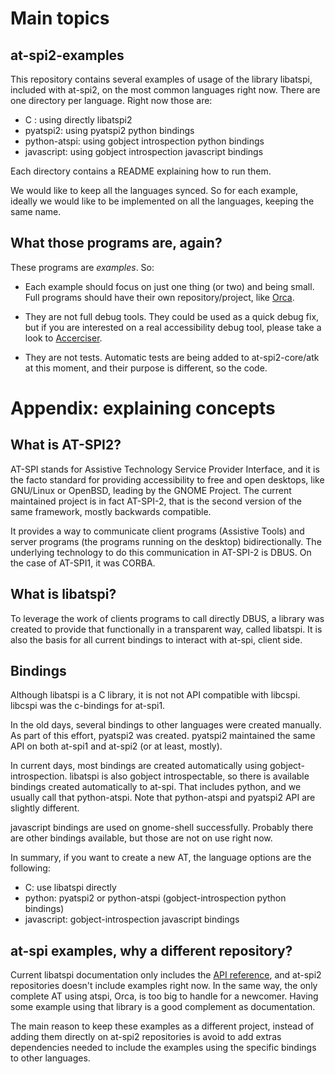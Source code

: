 # Main topics
## at-spi2-examples

This repository contains several examples of usage of the library
libatspi, included with at-spi2, on the most common languages right
now. There are one directory per language. Right now those are:

* C : using directly libatspi2
* pyatspi2: using pyatspi2 python bindings
* python-atspi: using gobject introspection python bindings
* javascript: using gobject introspection javascript bindings

Each directory contains a README explaining how to run them.

We would like to keep all the languages synced. So for each example,
ideally we would like to be implemented on all the languages, keeping
the same name.

## What those programs are, again?

These programs are *examples*. So:

* Each example should focus on just one thing (or two) and being
  small. Full programs should have their own repository/project, like
  [Orca](https://git.gnome.org/browse/orca).

* They are not full debug tools. They could be used as a quick debug
  fix, but if you are interested on a real accessibility debug tool,
  please take a look to
  [Accerciser](https://git.gnome.org/browse/accerciser).

* They are not tests. Automatic tests are being added to
  at-spi2-core/atk at this moment, and their purpose is different, so
  the code.

# Appendix: explaining concepts

## What is AT-SPI2?

AT-SPI stands for Assistive Technology Service Provider Interface, and
it is the facto standard for providing accessibility to free and open
desktops, like GNU/Linux or OpenBSD, leading by the GNOME Project. The
current maintained project is in fact AT-SPI-2, that is the second
version of the same framework, mostly backwards compatible.

It provides a way to communicate client programs (Assistive Tools) and
server programs (the programs running on the desktop)
bidirectionally. The underlying technology to do this communication in
AT-SPI-2 is DBUS. On the case of AT-SPI1, it was CORBA.

## What is libatspi?

To leverage the work of clients programs to call directly DBUS, a
library was created to provide that functionally in a transparent way,
called libatspi. It is also the basis for all current bindings to
interact with at-spi, client side.

## Bindings

Although libatspi is a C library, it is not not API compatible with
libcspi. libcspi was the c-bindings for at-spi1.

In the old days, several bindings to other languages were created
manually. As part of this effort, pyatspi2 was created. pyatspi2
maintained the same API on both at-spi1 and at-spi2 (or at least,
mostly).

In current days, most bindings are created automatically using
gobject-introspection. libatspi is also gobject introspectable, so
there is available bindings created automatically to at-spi. That
includes python, and we usually call that python-atspi. Note that
python-atspi and pyatspi2 API are slightly different.

javascript bindings are used on gnome-shell successfully. Probably
there are other bindings available, but those are not on use right
now.

In summary, if you want to create a new AT, the language options are
the following:

* C: use libatspi directly
* python: pyatspi2 or python-atspi (gobject-introspection python bindings)
* javascript: gobject-introspection javascript bindings

## at-spi examples, why a different repository?

Current libatspi documentation only includes the [API
reference](https://developer.gnome.org/libatspi), and at-spi2
repositories doesn't include examples right now. In the same way, the
only complete AT using atspi, Orca, is too big to handle for a
newcomer. Having some example using that library is a good complement
as documentation.

The main reason to keep these examples as a different project, instead
of adding them directly on at-spi2 repositories is avoid to add extras
dependencies needed to include the examples using the specific
bindings to other languages.
